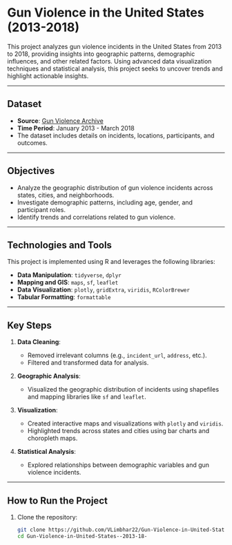 # Gun Violence in the United States (2013-2018)

This project analyzes gun violence incidents in the United States from 2013 to 2018, providing insights into geographic patterns, demographic influences, and other related factors. Using advanced data visualization techniques and statistical analysis, this project seeks to uncover trends and highlight actionable insights.

---

## Dataset
- **Source**: [Gun Violence Archive](https://github.com/VLimbhar22/Gun-Violence-in-United-States--2013-18-)
- **Time Period**: January 2013 - March 2018
- The dataset includes details on incidents, locations, participants, and outcomes.

---

## Objectives
- Analyze the geographic distribution of gun violence incidents across states, cities, and neighborhoods.
- Investigate demographic patterns, including age, gender, and participant roles.
- Identify trends and correlations related to gun violence.

---

## Technologies and Tools
This project is implemented using R and leverages the following libraries:
- **Data Manipulation**: `tidyverse`, `dplyr`
- **Mapping and GIS**: `maps`, `sf`, `leaflet`
- **Data Visualization**: `plotly`, `gridExtra`, `viridis`, `RColorBrewer`
- **Tabular Formatting**: `formattable`

---

## Key Steps
1. **Data Cleaning**:
   - Removed irrelevant columns (e.g., `incident_url`, `address`, etc.).
   - Filtered and transformed data for analysis.

2. **Geographic Analysis**:
   - Visualized the geographic distribution of incidents using shapefiles and mapping libraries like `sf` and `leaflet`.

3. **Visualization**:
   - Created interactive maps and visualizations with `plotly` and `viridis`.
   - Highlighted trends across states and cities using bar charts and choropleth maps.

4. **Statistical Analysis**:
   - Explored relationships between demographic variables and gun violence incidents.

---

## How to Run the Project
1. Clone the repository:
   ```bash
   git clone https://github.com/VLimbhar22/Gun-Violence-in-United-States--2013-18-
   cd Gun-Violence-in-United-States--2013-18-
